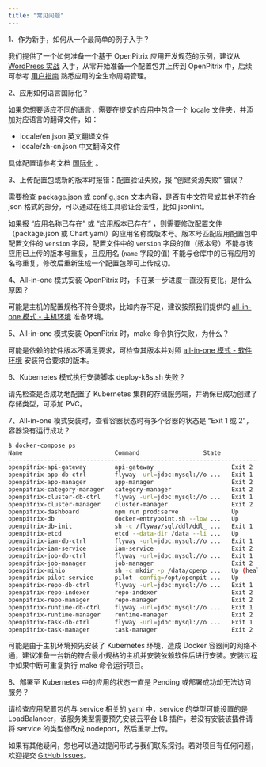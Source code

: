 ```yaml
---
title: "常见问题"
---
```


1、作为新手，如何从一个最简单的例子入手？

我们提供了一个如何准备一个基于 OpenPitrix 应用开发规范的示例，建议从 [ WordPress 实战](../developer-guide/openpitrix-developer-guide/#wordpress-实战) 入手，从零开始准备一个配置包并上传到 OpenPitrix 中，后续可参考 [用户指南](../user-guide/introduction) 熟悉应用的全生命周期管理。

2、应用如何语言国际化？

如果您想要适应不同的语言，需要在提交的应用中包含一个 locale 文件夹，并添加对应语言的翻译文件，如：

- locale/en.json 英文翻译文件
- locale/zh-cn.json 中文翻译文件

具体配置请参考文档 [国际化](../developer-guide/openpitrix-specification/#国际化) 。

3、上传配置包或新的版本时报错：配置验证失败，报 “创建资源失败” 错误？

需要检查 package.json 或 config.json 文本内容，是否有中文符号或其他不符合 json 格式的部分，可以通过在线工具验证合法性，比如 jsonlint。 

如果报 “应用名称已存在” 或 “应用版本已存在” ，则需要修改配置文件（package.json 或 Chart.yaml）的应用名称或版本号。版本号匹配应用配置包中配置文件的 `version` 字段，配置文件中的 `version` 字段的值（版本号）不能与该应用已上传的版本号重复，且应用名 (`name` 字段的值) 不能与仓库中的已有应用的名称重复，修改后重新生成一个配置包即可上传成功。

4、All-in-one 模式安装 OpenPitrix 时，卡在某一步进度一直没有变化，是什么原因？

可能是主机的配置规格不符合要求，比如内存不足，建议按照我们提供的 [all-in-one 模式 - 主机环境](../installation/allinone/#主机环境) 准备环境。

5、All-in-one 模式安装 OpenPitrix 时，make 命令执行失败，为什么？

可能是依赖的软件版本不满足要求，可检查其版本并对照 [all-in-one 模式 - 软件环境](../installation/allinone/#软件环境) 安装符合要求的版本。

6、Kubernetes 模式执行安装脚本 deploy-k8s.sh 失败？

请先检查是否成功地配置了 Kubernetes 集群的存储服务端，并确保已成功创建了存储类型，可添加 PVC。

7、All-in-one 模式安装时，查看容器状态时有多个容器的状态是 “Exit 1 或 2”，容器没有运行成功？

```bash
$ docker-compose ps
Name                          Command                  State                           Ports                     
---------------------------------------------------------------------------------------------------------------------
openpitrix-api-gateway        api-gateway                      Exit 2                                                       
openpitrix-app-db-ctrl        flyway -url=jdbc:mysql://o ...   Exit 1                                                       
openpitrix-app-manager        app-manager                      Exit 2                                                       
openpitrix-category-manager   category-manager                 Exit 2                                                       
openpitrix-cluster-db-ctrl    flyway -url=jdbc:mysql://o ...   Exit 1                                                       
openpitrix-cluster-manager    cluster-manager                  Exit 2                                                       
openpitrix-dashboard          npm run prod:serve               Up             0.0.0.0:8000->8000/tcp                        
openpitrix-db                 docker-entrypoint.sh --low ...   Up             0.0.0.0:13306->3306/tcp                       
openpitrix-db-init            sh -c /flyway/sql/ddl/ddl_ ...   Exit 1                                                       
openpitrix-etcd               etcd --data-dir /data --li ...   Up             0.0.0.0:12379->2379/tcp, 2380/tcp             
openpitrix-iam-db-ctrl        flyway -url=jdbc:mysql://o ...   Exit 1                                                       
openpitrix-iam-service        iam-service                      Exit 2                                                       
openpitrix-job-db-ctrl        flyway -url=jdbc:mysql://o ...   Exit 1                                                       
openpitrix-job-manager        job-manager                      Exit 2                                                       
openpitrix-minio              sh -c mkdir -p /data/openp ...   Up (healthy)   0.0.0.0:19000->9000/tcp                       
openpitrix-pilot-service      pilot -config=/opt/openpit ...   Up             0.0.0.0:9110->9110/tcp, 0.0.0.0:9114->9114/tcp
openpitrix-repo-db-ctrl       flyway -url=jdbc:mysql://o ...   Exit 1                                                       
openpitrix-repo-indexer       repo-indexer                     Exit 2                                                       
openpitrix-repo-manager       repo-manager                     Exit 2                                                       
openpitrix-runtime-db-ctrl    flyway -url=jdbc:mysql://o ...   Exit 1                                                       
openpitrix-runtime-manager    runtime-manager                  Exit 2                                                       
openpitrix-task-db-ctrl       flyway -url=jdbc:mysql://o ...   Exit 1                                                       
openpitrix-task-manager       task-manager                     Exit 2  
```

可能是由于主机环境预先安装了 Kubernetes 环境，造成 Docker 容器间的网络不通，建议准备一台新的符合最小规格的主机并安装依赖软件后进行安装。安装过程中如果中断可重复执行 make 命令运行项目。

8、部署至 Kubernetes 中的应用的状态一直是 Pending 或部署成功却无法访问服务？

请检查应用配置包的与 service 相关的 yaml 中，service 的类型可能设置的是 LoadBalancer，该服务类型需要预先安装云平台 LB 插件，若没有安装该插件请将 service 的类型修改成 nodeport，然后重新上传。


如果有其他疑问，您也可以通过提问形式与我们联系探讨。若对项目有任何问题，欢迎提交 [GitHub Issues](https://github.com/openpitrix/openpitrix/issues)。